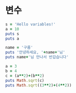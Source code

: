 # 변수



```ruby
s = 'Hello variables!'
a = 10
puts s
puts a
```



```ruby
name = '구름'
puts '안녕하세요, '+name+'님'
puts name+'님 만나서 반갑습니다'
```



```ruby
a = 3
b = 4
c = (a**2)+(b**2)
puts Math.sqrt(c)
puts Math.sqrt((3**2)+(4**2))
```

